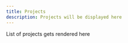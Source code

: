 ```yaml
---
title: Projects
description: Projects will be displayed here
---
```


List of projects gets rendered here
